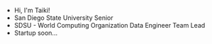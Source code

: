 - Hi, I'm Taiki!
- San Diego State University Senior
- SDSU - World Computing Organization Data Engineer Team Lead
- Startup soon...

